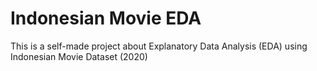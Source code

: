 # Indonesian Movie EDA

This is a self-made project about Explanatory Data Analysis (EDA) using Indonesian Movie Dataset (2020)
